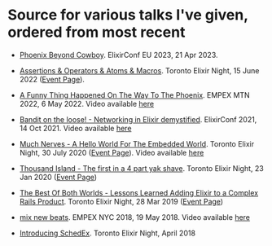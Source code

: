 # Source for various talks I've given, ordered from most recent

* [Phoenix Beyond Cowboy](2023-04-21-ElixirConfEU-Phoenix-Beyond-Cowboy.pdf). ElixirConf EU 2023, 21 Apr 2023.

* [Assertions & Operators & Atoms & Macros](2022-06-Toronto-Elixir-Night-Machete-Preview.pdf). Toronto Elixir Night,
  15 June 2022 ([Event Page](https://www.meetup.com/TorontoElixir/events/286284941/)).

* [A Funny Thing Happened On The Way To The Phoenix](2022-05-EMPEX-MTX-a-funny-thing-happened-on-the-way-to-the-phoenix.pdf). EMPEX MTN 2022, 6 May 2022. Video available [here](https://www.youtube.com/watch?v=FtZBTUvRt0g)

* [Bandit on the loose! - Networking in Elixir demystified](2021-10-ElixirConf-bandit-on-the-loose.pdf). ElixirConf 2021, 14 Oct 2021. Video available [here](https://www.youtube.com/watch?v=ZLjWyanLHuk)

* [Much Nerves - A Hello World For The Embedded World](2020-07-Toronto-Elixir-Night-Nerves.pdf). Toronto Elixir Night,
  30 July 2020 ([Event Page](https://www.meetup.com/TorontoElixir/events/271920946/)). Video available [here](https://www.youtube.com/watch?v=rLBcVpcO-qY)

* [Thousand Island - The first in a 4 part yak shave](2020-01-Toronto-Elixir-Night-Thousand-Island.pdf). Toronto Elixir
  Night, 23 Jan 2020 ([Event Page](https://www.meetup.com/TorontoElixir/events/267808612/))

* [The Best Of Both Worlds - Lessons Learned Adding Elixir to a Complex Rails Product](2019-03-Toronto-Elixir-Night.pdf). Toronto Elixir Night, 28 Mar 2019 ([Event
  Page](https://www.meetup.com/TorontoElixir/events/259739435/))

* [mix new beats](2018-05-EMPEX-mix-new-beats.pdf). EMPEX NYC 2018, 19 May 2018. Video available [here](https://www.youtube.com/watch?v=XN4WuOujr38)

* [Introducing SchedEx](2018-04-Toronto-Elixir-Night-SchedEx-Demo). Toronto Elixir Night, April 2018
